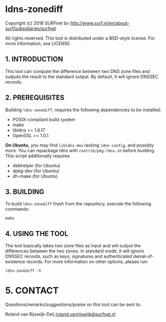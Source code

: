 # ldns-zonediff

Copyright (c) 2018 SURFnet bv
http://www.surf.nl/en/about-surf/subsidiaries/surfnet

All rights reserved. This tool is distributed under a BSD-style license. For more information, see LICENSE

## 1. INTRODUCTION

This tool can compute the difference between two DNS zone files and outputs the
result to the standard output. By default, it will ignore DNSSEC records.

## 2. PREREQUISITES

Building `ldns-zonediff`, requires the following dependencies to be installed:

 - POSIX-compliant build system
 - make
 - libldns >= 1.6.17
 - OpenSSL >= 1.0.1

**On Ubuntu,** you may find `libldns-dev` lacking `ldns-config`, and possibly more.
You can repackage ldns with `contrib/pkg-ldns.sh` before building.  This script
additionally requires

  - debhelper (for Ubuntu)
  - dpkg-dev (for Ubuntu)
  - dh-make (for Ubuntu)

## 3. BUILDING

To build `ldns-zonediff` fresh from the repository, execute the following commands:

    make

## 4. USING THE TOOL

The tool basically takes two zone files as input and will output the
differences between the two zones. In standard mode, it will ignore DNSSEC
records, such as keys, signatures and authenticated denial-of-existence
records. For more information on other options, please run:

    ldns-zonediff -h

# 5. CONTACT

Questions/remarks/suggestions/praise on this tool can be sent to:

Roland van Rijswijk-Deij <roland.vanrijswijk@surfnet.nl>

